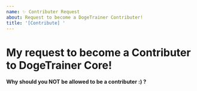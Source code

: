 ```yaml
---
name: ✨ Contributer Request
about: Request to become a DogeTrainer Contributer!
title: '[Contribute] '
---
```


<!-- Do you want to become a contributer?  Great!

Simply answer the following question and you WILL be allowed!  It's just an icebreaker an an attempt to get to know you a bit! --> 

# My request to become a Contributer to DogeTrainer Core!

**Why should you NOT be allowed to be a contributer :) ?**
